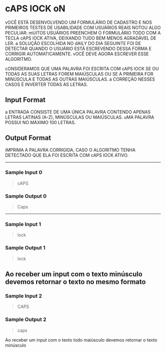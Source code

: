 # cAPS lOCK oN

vOCÊ ESTÁ DESENVOLVENDO UM FORMULÁRIO DE CADASTRO E NOS PRIMEIROS TESTES DE USABILIDADE COM USUÁRIOS REAIS NOTOU ALGO PECULIAR: mUITOS USUÁRIOS PREENCHEM O FORMULÁRIO TODO COM A TECLA cAPS lOCK ATIVA, DEIXANDO TUDO BEM MENOS AGRADÁVEL DE LER. a SOLUÇÃO ESCOLHIDA NO dAILY DO DIA SEGUINTE FOI DE DETECTAR QUANDO O USUÁRIO ESTÁ ESCREVENDO DESSA FORMA E CORRIGIR AUTOMATICAMENTE. vOCÊ DEVE AGORA ESCREVER ESSE ALGORITMO.

cONSIDERAMOS QUE UMA PALAVRA FOI ESCRITA COM cAPS lOCK SE OU TODAS AS SUAS LETRAS FOREM MAIÚSCULAS OU SE A PRIMEIRA FOR MINÚSCULA E TODAS AS OUTRAS MAIÚSCULAS. a CORREÇÃO NESSES CASOS É INVERTER TODAS AS LETRAS.

## Input Format

a ENTRADA CONSISTE DE UMA ÚNICA PALAVRA CONTENDO APENAS LETRAS LATINAS (A-Z), MINÚSCULAS OU MAIÚSCULAS.
uMA PALAVRA POSSUI NO MÁXIMO 100 LETRAS.

## Output Format

iMPRIMA A PALAVRA CORRIGIDA, CASO O ALGORITMO TENHA DETECTADO QUE ELA FOI ESCRITA COM cAPS lOCK ATIVO.

---
### Sample Input 0
> cAPS

### Sample Output 0
> Caps
---
### Sample Input 1
> lock

### Sample Output 1
> lock

Ao receber um input com o texto minúsculo devemos retornar o texto no mesmo formato
---
### Sample Input 2
> CAPS

### Sample Output 2
> caps

Ao receber um input com o texto todo maiúsculo devemos retornar o texto minúsculo